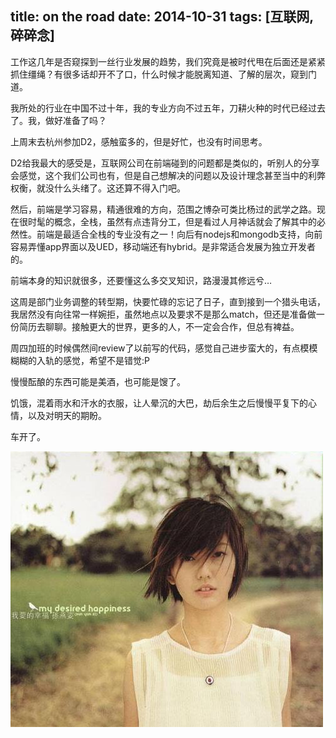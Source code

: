 title: on the road
date: 2014-10-31
tags: [互联网, 碎碎念]
---
工作这几年是否窥探到一丝行业发展的趋势，我们究竟是被时代甩在后面还是紧紧抓住缰绳？有很多话却开不了口，什么时候才能脱离知道、了解的层次，窥到门道。

我所处的行业在中国不过十年，我的专业方向不过五年，刀耕火种的时代已经过去了。我，做好准备了吗？

上周末去杭州参加D2，感触蛮多的，但是好忙，也没有时间思考。

D2给我最大的感受是，互联网公司在前端碰到的问题都是类似的，听别人的分享会感觉，这个我们公司也有，但是自己想解决的问题以及设计理念甚至当中的利弊权衡，就没什么头绪了。这还算不得入门吧。

然后，前端是学习容易，精通很难的方向，范围之博杂可类比杨过的武学之路。现在很时髦的概念，全栈，虽然有点违背分工，但是看过人月神话就会了解其中的必然性。前端是最适合全栈的专业没有之一！向后有nodejs和mongodb支持，向前容易弄懂app界面以及UED，移动端还有hybrid。是非常适合发展为独立开发者的。

前端本身的知识就很多，还要懂这么多交叉知识，路漫漫其修远兮…

这周是部门业务调整的转型期，快要忙碌的忘记了日子，直到接到一个猎头电话，我居然没有向往常一样婉拒，虽然地点以及要求不是那么match，但还是准备做一份简历去聊聊。接触更大的世界，更多的人，不一定会合作，但总有裨益。

周四加班的时候偶然间review了以前写的代码，感觉自己进步蛮大的，有点模模糊糊的入轨的感觉，希望不是错觉:P

慢慢酝酿的东西可能是美酒，也可能是馊了。

饥饿，混着雨水和汗水的衣服，让人晕沉的大巴，劫后余生之后慢慢平复下的心情，以及对明天的期盼。

车开了。

![on the road](/images/2014-ontheroad.jpg)
